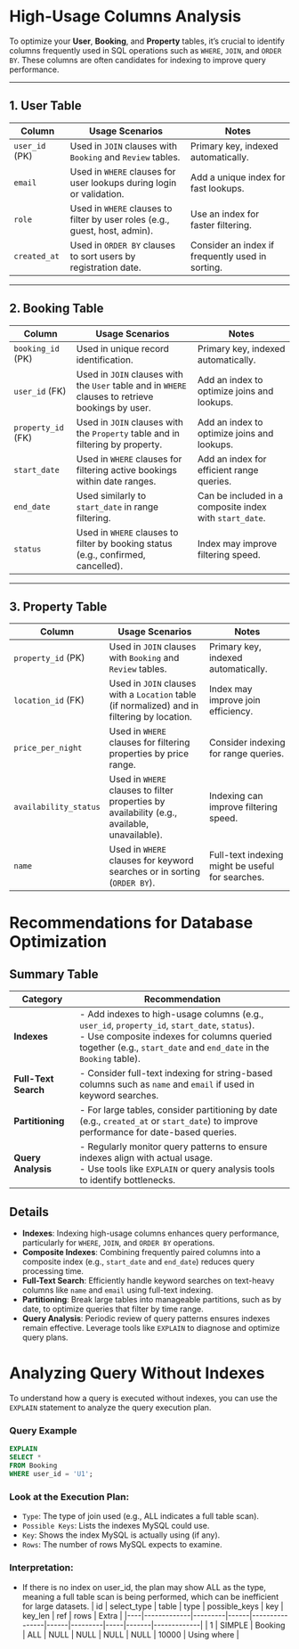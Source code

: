 # High-Usage Columns Analysis

To optimize your **User**, **Booking**, and **Property** tables, it’s crucial to identify columns frequently used in SQL operations such as `WHERE`, `JOIN`, and `ORDER BY`. These columns are often candidates for indexing to improve query performance.

---

## 1. User Table

| Column      | Usage Scenarios                                                 | Notes                                               |
|-------------|-----------------------------------------------------------------|----------------------------------------------------|
| `user_id` (PK) | Used in `JOIN` clauses with `Booking` and `Review` tables.     | Primary key, indexed automatically.                |
| `email`       | Used in `WHERE` clauses for user lookups during login or validation. | Add a unique index for fast lookups.               |
| `role`        | Used in `WHERE` clauses to filter by user roles (e.g., guest, host, admin). | Use an index for faster filtering.                 |
| `created_at`  | Used in `ORDER BY` clauses to sort users by registration date. | Consider an index if frequently used in sorting.   |

---

## 2. Booking Table

| Column        | Usage Scenarios                                              | Notes                                               |
|---------------|--------------------------------------------------------------|----------------------------------------------------|
| `booking_id` (PK) | Used in unique record identification.                      | Primary key, indexed automatically.                |
| `user_id` (FK)    | Used in `JOIN` clauses with the `User` table and in `WHERE` clauses to retrieve bookings by user. | Add an index to optimize joins and lookups.        |
| `property_id` (FK) | Used in `JOIN` clauses with the `Property` table and in filtering by property. | Add an index to optimize joins and lookups.        |
| `start_date`      | Used in `WHERE` clauses for filtering active bookings within date ranges. | Add an index for efficient range queries.          |
| `end_date`        | Used similarly to `start_date` in range filtering.         | Can be included in a composite index with `start_date`. |
| `status`          | Used in `WHERE` clauses to filter by booking status (e.g., confirmed, cancelled). | Index may improve filtering speed.                 |

---

## 3. Property Table

| Column               | Usage Scenarios                                                      | Notes                                               |
|-----------------------|----------------------------------------------------------------------|----------------------------------------------------|
| `property_id` (PK)    | Used in `JOIN` clauses with `Booking` and `Review` tables.           | Primary key, indexed automatically.                |
| `location_id` (FK)    | Used in `JOIN` clauses with a `Location` table (if normalized) and in filtering by location. | Index may improve join efficiency.                 |
| `price_per_night`     | Used in `WHERE` clauses for filtering properties by price range.     | Consider indexing for range queries.               |
| `availability_status` | Used in `WHERE` clauses to filter properties by availability (e.g., available, unavailable). | Indexing can improve filtering speed.              |
| `name`               | Used in `WHERE` clauses for keyword searches or in sorting (`ORDER BY`). | Full-text indexing might be useful for searches.   |

# Recommendations for Database Optimization

## Summary Table

| **Category**       | **Recommendation**                                                                 |
|---------------------|-------------------------------------------------------------------------------------|
| **Indexes**         | - Add indexes to high-usage columns (e.g., `user_id`, `property_id`, `start_date`, `status`).<br>- Use composite indexes for columns queried together (e.g., `start_date` and `end_date` in the `Booking` table). |
| **Full-Text Search**| - Consider full-text indexing for string-based columns such as `name` and `email` if used in keyword searches. |
| **Partitioning**    | - For large tables, consider partitioning by date (e.g., `created_at` or `start_date`) to improve performance for date-based queries. |
| **Query Analysis**  | - Regularly monitor query patterns to ensure indexes align with actual usage.<br>- Use tools like `EXPLAIN` or query analysis tools to identify bottlenecks. |

## Details

- **Indexes**: Indexing high-usage columns enhances query performance, particularly for `WHERE`, `JOIN`, and `ORDER BY` operations.
- **Composite Indexes**: Combining frequently paired columns into a composite index (e.g., `start_date` and `end_date`) reduces query processing time.
- **Full-Text Search**: Efficiently handle keyword searches on text-heavy columns like `name` and `email` using full-text indexing.
- **Partitioning**: Break large tables into manageable partitions, such as by date, to optimize queries that filter by time range.
- **Query Analysis**: Periodic review of query patterns ensures indexes remain effective. Leverage tools like `EXPLAIN` to diagnose and optimize query plans.

# Analyzing Query Without Indexes

To understand how a query is executed without indexes, you can use the `EXPLAIN` statement to analyze the query execution plan.

### Query Example

```sql
EXPLAIN
SELECT * 
FROM Booking
WHERE user_id = 'U1';
```
### Look at the Execution Plan:
- `Type`: The type of join used (e.g., ALL indicates a full table scan).
- `Possible Keys`: Lists the indexes MySQL could use.
- `Key`: Shows the index MySQL is actually using (if any).
- `Rows`: The number of rows MySQL expects to examine.
### Interpretation:
- If there is no index on user_id, the plan may show ALL as the type, meaning a full table scan is being performed, which can be inefficient for large datasets.
| id | select_type | table   | type | possible_keys | key  | key_len | ref | rows  | Extra       |
|----|-------------|---------|------|----------------|------|---------|-----|-------|-------------|
| 1  | SIMPLE      | Booking | ALL  | NULL           | NULL | NULL    | NULL | 10000 | Using where |

